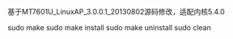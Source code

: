 基于MT7601U_LinuxAP_3.0.0.1_20130802源码修改，适配内核5.4.0

sudo make
sudo make install
sudo make uninstall
sudo clean